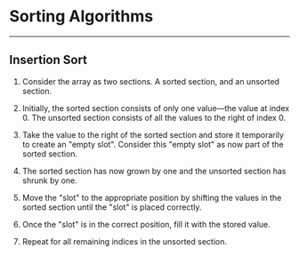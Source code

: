# Sorting Algorithms
---
## Insertion Sort

1. Consider the array as two sections. A sorted section, and an unsorted section.
   
2. Initially, the sorted section consists of only one value—the value at index 0. The unsorted section consists of all the values to the right of index 0.
3. Take the value to the right of the sorted section and store it temporarily to create an "empty slot". Consider this "empty slot" as now part of the sorted section.
4. The sorted section has now grown by one and the unsorted section has shrunk by one.
5. Move the "slot" to the appropriate position by shifting the values in the sorted section until the "slot" is placed correctly.
6. Once the "slot" is in the correct position, fill it with the stored value.
7. Repeat for all remaining indices in the unsorted section.